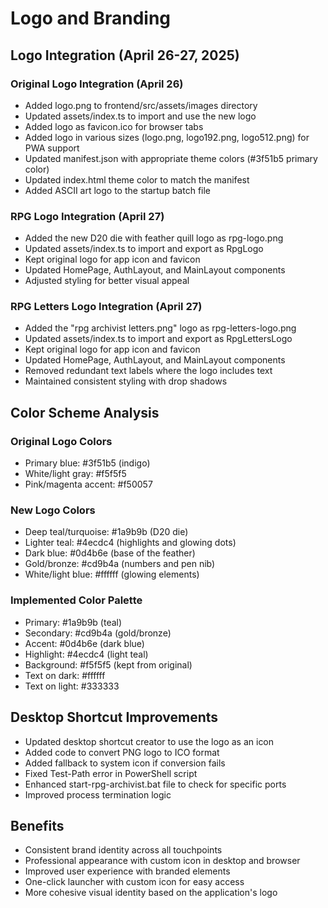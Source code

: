 # Logo and Branding

## Logo Integration (April 26-27, 2025)

### Original Logo Integration (April 26)
- Added logo.png to frontend/src/assets/images directory
- Updated assets/index.ts to import and use the new logo
- Added logo as favicon.ico for browser tabs
- Added logo in various sizes (logo.png, logo192.png, logo512.png) for PWA support
- Updated manifest.json with appropriate theme colors (#3f51b5 primary color)
- Updated index.html theme color to match the manifest
- Added ASCII art logo to the startup batch file

### RPG Logo Integration (April 27)
- Added the new D20 die with feather quill logo as rpg-logo.png
- Updated assets/index.ts to import and export as RpgLogo
- Kept original logo for app icon and favicon
- Updated HomePage, AuthLayout, and MainLayout components
- Adjusted styling for better visual appeal

### RPG Letters Logo Integration (April 27)
- Added the "rpg archivist letters.png" logo as rpg-letters-logo.png
- Updated assets/index.ts to import and export as RpgLettersLogo
- Kept original logo for app icon and favicon
- Updated HomePage, AuthLayout, and MainLayout components
- Removed redundant text labels where the logo includes text
- Maintained consistent styling with drop shadows

## Color Scheme Analysis

### Original Logo Colors
- Primary blue: #3f51b5 (indigo)
- White/light gray: #f5f5f5
- Pink/magenta accent: #f50057

### New Logo Colors
- Deep teal/turquoise: #1a9b9b (D20 die)
- Lighter teal: #4ecdc4 (highlights and glowing dots)
- Dark blue: #0d4b6e (base of the feather)
- Gold/bronze: #cd9b4a (numbers and pen nib)
- White/light blue: #ffffff (glowing elements)

### Implemented Color Palette
- Primary: #1a9b9b (teal)
- Secondary: #cd9b4a (gold/bronze)
- Accent: #0d4b6e (dark blue)
- Highlight: #4ecdc4 (light teal)
- Background: #f5f5f5 (kept from original)
- Text on dark: #ffffff
- Text on light: #333333

## Desktop Shortcut Improvements
- Updated desktop shortcut creator to use the logo as an icon
- Added code to convert PNG logo to ICO format
- Added fallback to system icon if conversion fails
- Fixed Test-Path error in PowerShell script
- Enhanced start-rpg-archivist.bat file to check for specific ports
- Improved process termination logic

## Benefits
- Consistent brand identity across all touchpoints
- Professional appearance with custom icon in desktop and browser
- Improved user experience with branded elements
- One-click launcher with custom icon for easy access
- More cohesive visual identity based on the application's logo
